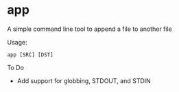 app
===

A simple command line tool to append a file to another file

Usage:

    app [SRC] [DST]

To Do
- Add support for globbing, STDOUT, and STDIN

